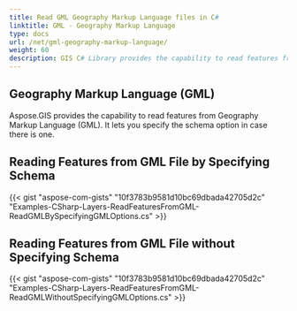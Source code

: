 ```yaml
---
title: Read GML Geography Markup Language files in C#
linktitle: GML - Geography Markup Language
type: docs
url: /net/gml-geography-markup-language/
weight: 60
description: GIS C# Library provides the capability to read features from Geography Markup Language GML files and lets you specify the schema option in case there is one.
---
```


## **Geography Markup Language (GML)**
Aspose.GIS provides the capability to read features from Geography Markup Language (GML). It lets you specify the schema option in case there is one.
## **Reading Features from GML File by Specifying Schema**
{{< gist "aspose-com-gists" "10f3783b9581d10bc69dbada42705d2c" "Examples-CSharp-Layers-ReadFeaturesFromGML-ReadGMLBySpecifyingGMLOptions.cs" >}}
## **Reading Features from GML File without Specifying Schema**
{{< gist "aspose-com-gists" "10f3783b9581d10bc69dbada42705d2c" "Examples-CSharp-Layers-ReadFeaturesFromGML-ReadGMLWithoutSpecifyingGMLOptions.cs" >}}
